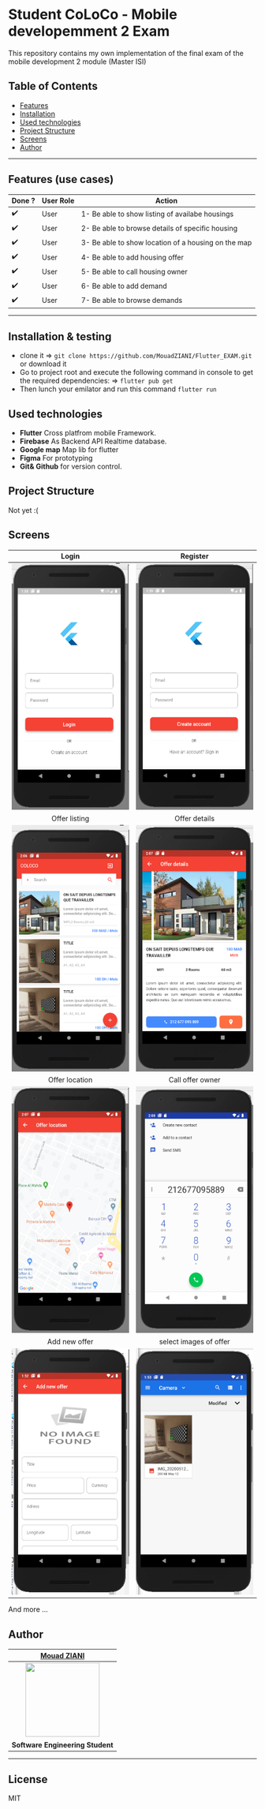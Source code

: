 # Student CoLoCo - Mobile developemment 2 Exam

This repository contains my own implementation of the final exam of the mobile development 2 module (Master ISI)

## Table of Contents

- [Features](#features-use-cases)
- [Installation](#installation--testing)
- [Used technologies](#used-technologies)
- [Project Structure](#project-structure)
- [Screens](#Screens)
- [Author](#author)
---

## Features (use cases)

| Done ? | User Role   |  Action                                                              |
|----|----------------|---------------------------------------------------------------------- |
| :heavy_check_mark:  | User   | 1- Be able to show listing of availabe housings   |
| :heavy_check_mark:  | User  | 2- Be able to browse details of specific housing |
| :heavy_check_mark:  | User  | 3- Be able to show location of a housing on the map |
| :heavy_check_mark:  | User  | 4- Be able to add housing offer |
| :heavy_check_mark:  | User  | 5- Be able to call housing owner |
| :heavy_check_mark:  | User  | 6- Be able to add demand |
| :heavy_check_mark:  | User  | 7- Be able to browse demands |
---

## Installation & testing

- clone it => `git clone https://github.com/MouadZIANI/Flutter_EXAM.git` or download it
- Go to project root and execute the following command in console to get the required dependencies: => `flutter pub get `
- Then lunch your emilator and run this command `flutter run`

## Used technologies

- **Flutter** Cross platfrom mobile Framework.
- **Firebase** As Backend API  Realtime database.
- **Google map** Map lib for flutter
- **Figma** For prototyping
- **Git& Github** for version control.

## Project Structure
    
Not yet :(

## Screens

| Login  | Register  |
| :---: | :---: |
| <img width="250" height="500" src="https://github.com/MouadZIANI/Flutter_EXAM/blob/master/attachements/screens/login.PNG">| <img width="250" height="500" src="https://github.com/MouadZIANI/Flutter_EXAM/blob/master/attachements/screens/register.PNG">|
| Offer listing | Offer details |
| <img width="250" height="500" src="https://github.com/MouadZIANI/Flutter_EXAM/blob/master/attachements/screens/offers_listing.PNG">| <img width="250" height="500" src="https://github.com/MouadZIANI/Flutter_EXAM/blob/master/attachements/screens/offer_details.PNG">|
| Offer location | Call offer owner |
| <img width="250" height="500" src="https://github.com/MouadZIANI/Flutter_EXAM/blob/master/attachements/screens/offer_location_map.PNG">| <img width="250" height="500" src="https://github.com/MouadZIANI/Flutter_EXAM/blob/master/attachements/screens/call.PNG">|
| Add new offer | select images of offer |
| <img width="250" height="500" src="https://github.com/MouadZIANI/Flutter_EXAM/blob/master/attachements/screens/add_offer.PNG">| <img width="250" height="500" src="https://github.com/MouadZIANI/Flutter_EXAM/blob/master/attachements/screens/select_offers_image.PNG">|

And more ...

## Author

| <a href="http://mouadziani.github.io" target="_blank">**Mouad ZIANI**</a>  |
| :---: |
| <img width="150" height="150" src="https://github.com/mouadziani.png?v=3&s=150">|
| <strong>Software Engineering Student </strong> |

---

## License

MIT
